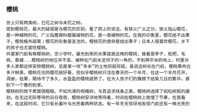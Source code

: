 ### 樱桃
	世上只有两类树，已花之树与未花之树。
	提到樱桃花，最大的疑惑是与樱花的区别，看了网上的说法，有狭义广义之分，狭义指山樱花，是一种植物的花，广义指蔷薇科樱属植物的花，是一类植物的花。在我的印象里，樱花结不出果子，樱桃格外甜美；樱花的形象是圣洁的，樱桃花的使命是结出果子；日本人很喜欢樱花，乡下的孩子也尤爱吃樱桃。
	外婆家门前有株樱桃树，念小学时，最先到来的水果就是这株的樱桃，接着是李子，枇杷，毛桃，桑椹...樱桃树的地位并不高，被种在门前水泥坝子的一角的，不到两平米的地上，村里许多人家都这样安排樱桃树，总是拿一块“多余”的土地将就将就。虽说这树长在门前，樱桃果肉也多汁鲜美，樱桃花也同樱花般好看，但似乎樱桃树只活在春天的一个半月，在这一个半月花开，凋谢，挂果，期待不了多久，水盈盈的樱桃就熟了，在大人孩子们的簇拥下结束几日的繁华。直到下一个春的到来。
	樱桃树的枝干表面很粗糙，不如光滑的柑橘树，与其追求线条之美，樱桃树选择了如松树般的遒劲。在无边无际等待的日日夜夜，樱桃树安详地等待着，时间在樱桃树上放慢了节奏，在我看来，在这段时间，它只有长着叶与光秃着两种状态。有一年冬天惊讶地发现门前还有一株光秃的
